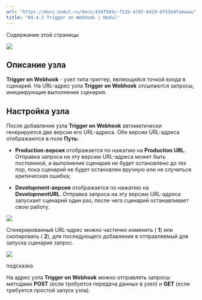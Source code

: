 ```yaml
---
url: "https://docs.nodul.ru/docs/43df593c-f22b-47df-8429-6f53e9fa4aaa/"
title: "04.4.1 Trigger on Webhook | Nodul"
---
```


Содержание этой страницы

![](https://docs.nodul.ru/img/notion/689cea2c-ff1b-4f5a-83fc-0b0086c46269/Untitled.png)

## Описание узла [​](https://docs.nodul.ru/docs/43df593c-f22b-47df-8429-6f53e9fa4aaa/\#%D0%BE%D0%BF%D0%B8%D1%81%D0%B0%D0%BD%D0%B8%D0%B5-%D1%83%D0%B7%D0%BB%D0%B0 "Прямая ссылка на Описание узла")

**Trigger on Webhook** \- узел типа триггер, являющийся точкой входа в сценарий. На URL-адрес узла **Trigger on Webhook** отсылаются запросы, инициирующие выполнение сценария.

## Настройка узла [​](https://docs.nodul.ru/docs/43df593c-f22b-47df-8429-6f53e9fa4aaa/\#%D0%BD%D0%B0%D1%81%D1%82%D1%80%D0%BE%D0%B9%D0%BA%D0%B0-%D1%83%D0%B7%D0%BB%D0%B0 "Прямая ссылка на Настройка узла")

После добавления узла **Trigger on Webhook** автоматически генерируется две версии его URL-адреса. Обе версии URL-адреса отображаются в поле **Путь:**

- **Production-версия** отображается по нажатию на **Production URL**. Отправка запроса на эту версию URL-адреса может быть постоянной, и выполнение сценария не будет остановлено до тех пор, пока сценарий не будет остановлен вручную или не случиться критическая ошибка;

- **Development-версия** отображается по нажатию на **DevelopmentURL**. Отправка запроса на эту версию URL-адреса запускает сценарий один раз, после чего сценарий останавливает свою работу.

![](https://docs.nodul.ru/img/notion/865cc715-7bde-4218-8ce9-7fb4feebc04d/Untitled.png)

Сгенерированный URL-адрес можно частично изменить ( **1**) или скопировать ( **2**), для последующего добавления в отправляемый для запуска сценария запрос.

![](https://docs.nodul.ru/img/notion/c9711b42-9c93-438e-9e05-478e30f1b2b1/Untitled.png)

подсказка

На адрес узла **Trigger on Webhook** можно отправлять запросы методами **POST** (если требуется передача данных в узел) и **GET** (если требуется простой запуск узла).